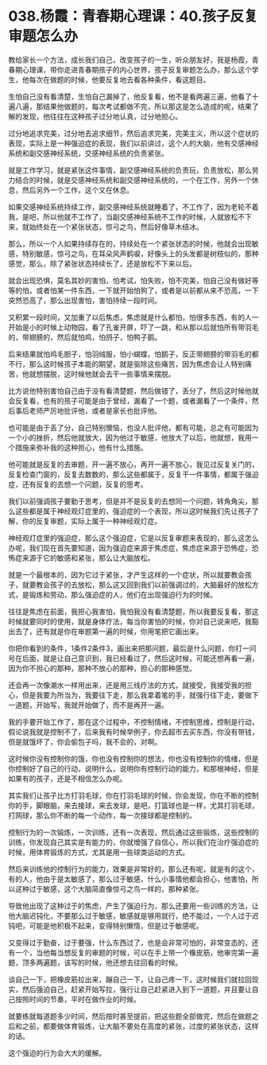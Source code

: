 # 038.杨霞：青春期心理课：40.孩子反复审题怎么办

教给家长一个方法，成长我们自己，改变孩子的一生，听众朋友好，我是杨霞，青春期心理课，带你走进青春期孩子的内心世界，孩子反复审题怎么办，那么这个学生，他每次在做题的时候，他要反复地去看各种条件，看这题目。

生怕自己没有看清楚，生怕自己漏掉了，他反复看，他不是看两遍三遍，他看了十遍八遍，那结果他做题的，每次考试都做不完，所以那这是怎么造成的呢，结果了解的发现，他往往在这种孩子过分地认真，过分地担心。

过分地追求完美，过分地去追求细节，然后追求完美，完美主义，所以这个症状的表现，实际上是一种强迫症的表现，我们以前讲过，这个人的大脑，他有交感神经系统和副交感神经系统，交感神经系统的负责紧张。

就是工作学习，就是紧张这件事情，副交感神经系统的负责玩，负责放松，那么劳力结合的时候，就是交感神经系统和副交感神经系统的，一个在工作，另外一个休息，然后另外一个工作，这个又在休息。

如果交感神经系统持续工作，副交感神经系统就睡着了，不工作了，因为老轮不着我，是吧，所以他就不工作了，当副交感神经系统不工作的时候，人就放松不下来，就始终处在一个紧张状态，惊弓之鸟，然后好像草木结冰。

那么，所以一个人如果持续存在的，持续处在一个紧张状态的时候，他就会出现敏感，特别敏感，惊弓之鸟，在耳朵风声鹤唳，好像头上的头发都是树枝似的，那种感觉，那么，除了紧张状态持续长了，还是放松不下来以后。

就会出现恐惧，莫名其妙的害怕，怕考试，怕失败，怕不完美，怕自己没有做好等等的怕，或者怕某一件东西，一下就开始怕狗了，或者是以前都从来不恐高，一下突然恐高了，那么出现害怕，害怕持续一段时间。

又积累一段时间，又加重了以后焦虑，焦虑就是什么都怕，怕很多东西，有的人一开始是小的时候上动物园，看了孔雀开屏，吓了一跳，和从那以后就怕所有带羽毛的，带翅膀的，然后就怕鸡，怕鸽子，怕鸭子鹅。

后来结果就怕鸡毛胆子，怕羽绒服，怕小蝴蝶，怕鹅子，反正带翅膀的带羽毛的都不行，那么这时候孩子本能的期望，就是驱除这些痛苦，因为焦虑会让人特别痛苦，他就想摆脱，这时候他就会去干一些事情来摆脱。

比方说他特别害怕自己由于没有看清楚题，然后做错了，丢分了，然后这时候他就会反复看，也有的孩子可能是由于曾经，漏看了一个题，或者漏看了一个条件，然后事后老师严厉地批评他，或者是家长也批评他。

也可能是由于丢了分，自己特别懊恼，也没人批评他，都有可能，总之有可能因为一个小的挫折，然后他就放大，因为他过于敏感，他放大了以后，他就想，我用一个措施来弥补我的这种担心，他有什么措施。

他可能就是反复的去审题，开一遍不放心，再开一遍不放心，我见过反复关门的，反复检查门窗的，反复去数数的，那么这些都属于，反复干一件事情，都属于强迫症，还有反复的去想一个问题，反复的思考。

我们以前强调孩子要勤于思考，但是并不是反复的去想同一个问题，转角角尖，那么这些都是属于神经观灯症里的，强迫症的一个表现，所以这时候我们先让孩子了解，你的反复审题，实际上属于一种神经观灯症。

神经观灯症里的强迫症，那么这个强迫症，它是以反复审题来表现的，那么这怎么办呢，我们现在首先要知道，因为强迫症来源于焦虑症，焦虑症来源于恐怖症，恐怖症来源于它的敏感和紧张，那么让大脑放松。

就是一个最根本的，因为它过于紧张，才产生这样的一个症状，所以就要教会孩子，就要教会孩子的去放松，那么这又回到我们以前强调过的，大脑最好的放松方式，是锻炼和劳动，那么强迫症的人，他们在出现强迫行为的时候。

往往是焦虑在前面，我担心我害怕，我怕我没有看清楚题，所以我要反复看，那这时候就要同时的使用，就是身体疗法，每当你害怕的时候，你对自己说来吧，我豁出去了，还有就是你在审题第一遍的时候，你用笔把它画出来。

你把你看到的条件，1条件2条件3，画出来把那问题，最后是什么问题，你打一问号在后面，就是让自己意识到，我已经看过了，然后这时候，可能还想再看一遍，因为你不担心的那种，那种不放心的那种，担心的那种感觉。

还会再一次像潮水一样用出来，还是用三线疗法的方式，就接受，我接受我的担心，但是我要为所当为，我要往下走，那么我拿着笔的手，就强行往下走，要做下一道题，开始写，我就开始做了，而不是再开一遍。

我的手要开始工作了，那在这个过程中，不控制情绪，不控制思维，控制是行动，假论说我就是控制不了，后来我有时候举例子，你去超市去买东西，你没有带钱，但是就饿坏了，你会偷包子吗，我不会的，对啊。

这时候你没有控制你的饿，你也没有控制你的想法，你也没有控制你的情绪，但是你控制好了自己的行动，说明什么，说明你有控制行动的能力，和那根神经，但是如果有的孩子，还是不相信怎么办呢。

其实我们让孩子比方打羽毛球，你在打羽毛球的时候，你会发现，你在不断的控制你的手，脚眼脑，来去接球，来去发球，是吧，打篮球也是一样，尤其打羽毛球，打网球，那么你不断的每一个动作，每一次接球都是控制的。

控制行为的一次锻炼，一次训练，还有一次表现，然后通过这些锻炼，这些控制的训练，你发现自己其实是有能力的，你就增强了自信心，所以我们在治疗强迫症的时候，用体育锻炼的方式，尤其是用一些球类运动的方式。

然后来训练他的控制行为的能力，效果是非常好的，那么还有呢，就是有的这个，有的人，他由于是太敏感了，那么过于敏感，什么小事情他都会担心，他害怕，所以这种过于敏感，这个大脑简直像惊弓之鸟一样的，那种紧张。

导致他出现了这种过于的焦虑，产生了强迫行为，那么还要用一些训练的方法，让他大脑迟钝化，不要那么过于敏感，敏感就是够用就行，绝不能过，一个人过于迟钝吧，可能是他积极不起来，变得特别懒惰，但是过于敏感呢。

又变得过于勤奋，过于要强，什么东西过了，也是会非常可怕的，非常变态的，还有一个，当他每当想反复的审题的时候，可以在手上带一个橡皮筋，他审完第一遍题，顶多两遍题，该写的时候，他还想去往回看的时候。

谈自己一下，把橡皮筋拉出来，蹦自己一下，让自己疼一下，这时候我们就拉回现实，然后强迫自己，赶紧开始写拉，强行让自己赶紧进入到下一道题，并且要让自己按照时间的节奏，平时在做作业的时候。

就要练就每道题多少时间，然后按时甚至提前，把这些题全部做完，然后在做题之后和之前，都要做体育锻炼，让大脑不要处在高度的紧张，过度的紧张状态，这样的话。

这个强迫的行为会大大的缓解。